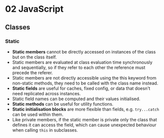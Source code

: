 # 02 JavaScript

## Classes

### Static

- **Static members** cannot be directly accessed on instances of the class but on the class itself.
- Static members are evaluated at class evaluation time synchronously and sequentially, so if they refer to each other the reference must precede the referer.
- Static members are not directly accessible using the this keyword from non-static methods, they need to be called with the class name instead.
- **Static fields** are useful for caches, fixed config, or data that doesn't need replicated across instances.
- Static field names can be computed and their values initialised.
- **Static methods** can be useful for utility functions.
- **Static initialisation blocks** are more flexible than fields, e.g. `try...catch` can be used within them.
- Like private members, if the static member is private only the class that defines it can access the field, which can cause unexpected behaviour when calling `this` in subclasses.
